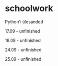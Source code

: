 # schoolwork

Python'i ülesanded
  
17.09 - unfinished

18.09 - unfinished

24.09 - unfinished

25.09 - unfinished
